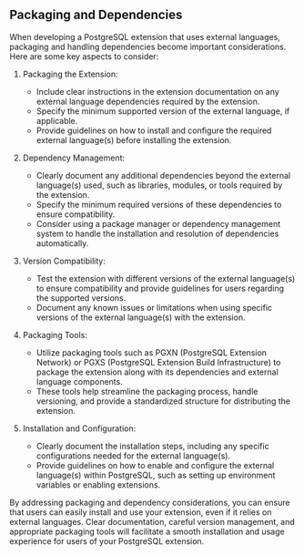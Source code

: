## Packaging and Dependencies
When developing a PostgreSQL extension that uses external languages, packaging and handling dependencies become important considerations. Here are some key aspects to consider:

1.  Packaging the Extension:
    
    -   Include clear instructions in the extension documentation on any external language dependencies required by the extension.
    -   Specify the minimum supported version of the external language, if applicable.
    -   Provide guidelines on how to install and configure the required external language(s) before installing the extension.
2.  Dependency Management:
    
    -   Clearly document any additional dependencies beyond the external language(s) used, such as libraries, modules, or tools required by the extension.
    -   Specify the minimum required versions of these dependencies to ensure compatibility.
    -   Consider using a package manager or dependency management system to handle the installation and resolution of dependencies automatically.
3.  Version Compatibility:
    
    -   Test the extension with different versions of the external language(s) to ensure compatibility and provide guidelines for users regarding the supported versions.
    -   Document any known issues or limitations when using specific versions of the external language(s) with the extension.
4.  Packaging Tools:
    
    -   Utilize packaging tools such as PGXN (PostgreSQL Extension Network) or PGXS (PostgreSQL Extension Build Infrastructure) to package the extension along with its dependencies and external language components.
    -   These tools help streamline the packaging process, handle versioning, and provide a standardized structure for distributing the extension.
5.  Installation and Configuration:
    
    -   Clearly document the installation steps, including any specific configurations needed for the external language(s).
    -   Provide guidelines on how to enable and configure the external language(s) within PostgreSQL, such as setting up environment variables or enabling extensions.

By addressing packaging and dependency considerations, you can ensure that users can easily install and use your extension, even if it relies on external languages. Clear documentation, careful version management, and appropriate packaging tools will facilitate a smooth installation and usage experience for users of your PostgreSQL extension.
